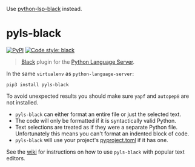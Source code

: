 Use [python-lsp-black](https://github.com/python-lsp/python-lsp-black) instead.

# pyls-black

[![PyPI](https://img.shields.io/pypi/v/pyls-black.svg)](https://pypi.org/project/pyls-black/) [![Code style: black](https://img.shields.io/badge/code%20style-black-000000.svg)](https://github.com/ambv/black)

> [Black](https://github.com/ambv/black) plugin for the [Python Language Server](https://github.com/palantir/python-language-server).

In the same `virtualenv` as `python-language-server`:

```shell
pip3 install pyls-black
```

To avoid unexpected results you should make sure `yapf` and `autopep8` are not installed.

* `pyls-black` can either format an entire file or just the selected text.
* The code will only be formatted if it is syntactically valid Python.
* Text selections are treated as if they were a separate Python file.
  Unfortunately this means you can't format an indented block of code.
* `pyls-black` will use your project's [pyproject.toml](https://github.com/ambv/black#pyprojecttoml) if it has one.

See the [wiki](https://github.com/rupert/pyls-black/wiki) for instructions on how to use `pyls-black` with popular text editors.
